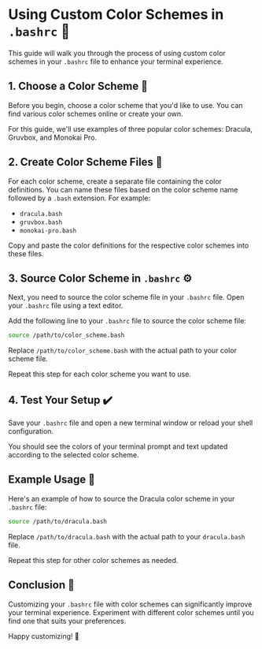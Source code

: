 # Using Custom Color Schemes in `.bashrc` 🎨

This guide will walk you through the process of using custom color schemes in your `.bashrc` file to enhance your terminal experience.

## 1. Choose a Color Scheme 🌈

Before you begin, choose a color scheme that you'd like to use. You can find various color schemes online or create your own.

For this guide, we'll use examples of three popular color schemes: Dracula, Gruvbox, and Monokai Pro.

## 2. Create Color Scheme Files 📁

For each color scheme, create a separate file containing the color definitions. You can name these files based on the color scheme name followed by a `.bash` extension. For example:

- `dracula.bash`
- `gruvbox.bash`
- `monokai-pro.bash`

Copy and paste the color definitions for the respective color schemes into these files.

## 3. Source Color Scheme in `.bashrc` ⚙️

Next, you need to source the color scheme file in your `.bashrc` file. Open your `.bashrc` file using a text editor.

Add the following line to your `.bashrc` file to source the color scheme file:

```bash
source /path/to/color_scheme.bash
```

Replace `/path/to/color_scheme.bash` with the actual path to your color scheme file.

Repeat this step for each color scheme you want to use.

## 4. Test Your Setup ✔️

Save your `.bashrc` file and open a new terminal window or reload your shell configuration.

You should see the colors of your terminal prompt and text updated according to the selected color scheme.

## Example Usage 🚀

Here's an example of how to source the Dracula color scheme in your `.bashrc` file:

```bash
source /path/to/dracula.bash
```

Replace `/path/to/dracula.bash` with the actual path to your `dracula.bash` file.

Repeat this step for other color schemes as needed.

## Conclusion 🌟

Customizing your `.bashrc` file with color schemes can significantly improve your terminal experience. Experiment with different color schemes until you find one that suits your preferences.

Happy customizing! 🎉

